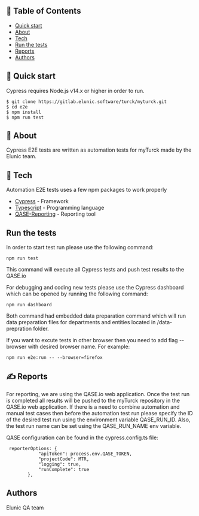 ## 📝 Table of Contents

- [Quick start](#quick)
- [About](#about)
- [Tech](#tech)
- [Run the tests](#tests)
- [Reports](#reports)
- [Authors](#authors)

## 💨 Quick start <a name = "quick"></a>

Cypress requires Node.js v14.x or higher in order to run.

```
$ git clone https://gitlab.elunic.software/turck/myturck.git
$ cd e2e
$ npm install
$ npm run test
```

## 🧐 About <a name = "about"></a>

Cypress E2E tests are written as automation tests for myTurck made by the Elunic team.

## 🏁 Tech <a name = "tech"></a>

Automation E2E tests uses a few npm packages to work properly

- [Cypress](https://www.cypress.io/) - Framework
- [Typescript](https://www.typescriptlang.org/) - Programming language
- [QASE-Reporting](https://github.com/qase-tms/qase-javascript/tree/master/qase-cypress) - Reporting tool

## Run the tests <a name = "tests"></a>

In order to start test run please use the following command:

```
npm run test
```

This command will execute all Cypress tests and push test results to the QASE.io

For debugging and coding new tests please use the Cypress dashboard which can be opened by running the following command:

```
npm run dashboard

```

Both command had embedded data preparation command which will run data preparation files for departments and entities located in /data-prepration folder.

If you want to excute tests in other browser then you need to add flag --browser with desired browser name. For example:

```
npm run e2e:run -- --browser=firefox
```

## ✍️ Reports <a name = "reports"></a>

For reporting, we are using the QASE.io web application. Once the test run is completed all results will be pushed to the myTurck repository in the QASE.io web application. If there is a need to combine automation and manual test cases then before the automation test run please specify the ID of the desired test run using the environment variable QASE_RUN_ID. Also, the test run name can be set using the QASE_RUN_NAME env variable.

QASE configuration can be found in the cypress.config.ts file:

```
 reporterOptions: {
            "apiToken": process.env.QASE_TOKEN,
            "projectCode": MTR,
            "logging": true,
            "runComplete": true
        },
```

## Authors <a name = "authors"></a>

Elunic QA team
